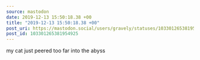 ```yaml
---
source: mastodon
date: 2019-12-13 15:50:18.38 +00
title: "2019-12-13 15:50:18.38 +00"
post_uri: https://mastodon.social/users/gravely/statuses/103301265381954925
post_id: 103301265381954925
---
```

my cat just peered too far into the abyss


